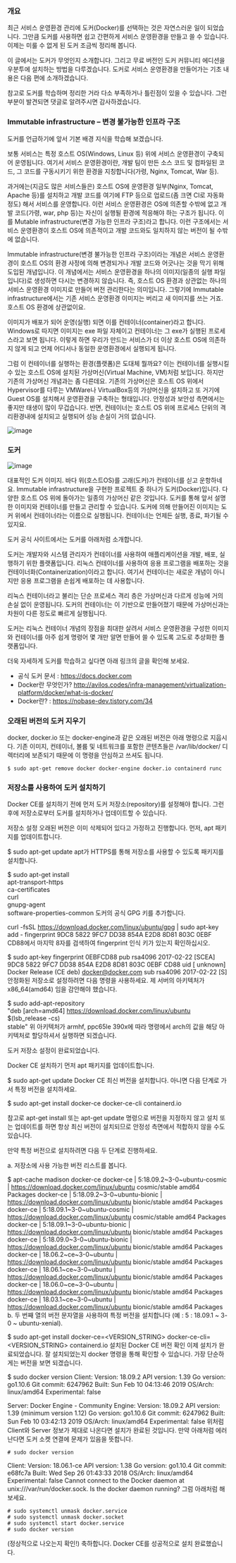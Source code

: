 ### 개요

최근 서비스 운영환경 관리에 도커(Docker)를 선택하는 것은 자연스러운 일이 되었습니다. 그만큼 도커를 사용하면 쉽고 간편하게 서비스 운영환경을 만들고 쓸 수 있습니다. 이제는 미룰 수 없게 된 도커 조금씩 정리해 봅니다.

이 글에서는 도커가 무엇인지 소개합니다. 그리고 무료 버전인 도커 커뮤니티 에디션을 우분투에 설치하는 방법을 다루겠습니다. 도커로 서비스 운영환경을 만들어가는 기초 내용은 다음 편에 소개하겠습니다.

참고로 도커를 학습하며 정리한 거라 다소 부족하거나 틀린점이 있을 수 있습니다. 그런 부분이 발견되면 댓글로 알려주시면 감사하겠습니다.

### Immutable infrastructure – 변경 불가능한 인프라 구조

도커를 언급하기에 앞서 기본 배경 지식을 학습해 보겠습니다.

보통 서비스는 특정 호스트 OS(Windows, Linux 등) 위에 서비스 운영환경이 구축되어 운영됩니다. 여기서 서비스 운영환경이란, 개발 팀이 만든 소스 코드 및 컴파일된 코드, 그 코드를 구동시키기 위한 환경을 지칭합니다(가령, Nginx, Tomcat, War 등).

과거에는(지금도 많은 서비스들은) 호스트 OS에 운영환경 일부(Nginx, Tomcat, Apache 등)를 설치하고 개발 코드를 여기에 FTP 등으로 업로드(좀 크면 CI로 자동화 정도) 해서 서비스를 운영합니다. 이런 서비스 운영환경은 OS에 의존할 수밖에 없고 개발 코드(가령, war, php 등)는 자신이 실행될 환경에 적응해야 하는 구조가 됩니다. 이를 Mutable infrastructure(변경 가능한 인프라 구조)라고 합니다. 이런 구조에서는 서비스 운영환경이 호스트 OS에 의존적이고 개발 코드와도 일치하지 않는 버전이 될 수밖에 없습니다.

Immutable infrastructure(변경 불가능한 인프라 구조)이라는 개념은 서비스 운영환경이 호스트 OS의 환경 사정에 의해 변경되거나 개발 코드와 어긋나는 것을 막기 위해 도입된 개념입니다. 이 개념에서는 서비스 운영환경을 하나의 이미지(일종의 실행 파일입니다)로 생성하면 다시는 변경하지 않습니다. 즉, 호스트 OS 환경과 상관없는 하나의 서비스 운영환경 이미지로 만들어 버전 관리한다는 의미입니다. 그렇기에 Immutable infrastructure에서는 기존 서비스 운영환경 이미지는 버리고 새 이미지를 쓰는 거죠. 호스트 OS 환경에 상관없이요.

이미지가 배포가 되어 운영(실행) 되면 이를 컨테이너(container)라고 합니다. Windows로 따지면 이미지는 exe 파일 자체이고 컨테이너는 그 exe가 실행된 프로세스라고 보면 됩니다. 이렇게 하면 우리가 만드는 서비스가 더 이상 호스트 OS에 의존하지 않게 되고 언제 어디서나 동일한 운영환경에서 실행되게 됩니다.

그럼 이 컨테이너를 실행하는 환경(플랫폼)은 도대체 뭘까요? 이는 컨테이너를 실행시킬 수 있는 호스트 OS에 설치된 가상머신(Virtual Machine, VM)처럼 보입니다. 하지만 기존의 가상머신 개념과는 좀 다른데요. 기존의 가상머신은 호스트 OS 위에서 Hypervisor를 다루는 VMWare나 VirtualBox등의 가상머신을 설치하고 또 거기에 Guest OS를 설치해서 운영환경을 구축하는 형태입니다. 안정성과 보안성 측면에서는 좋지만 태생이 많이 무겁습니다. 반면, 컨테이너는 호스트 OS 위에 프로세스 단위의 격리환경내에 설치되고 실행되어 성능 손실이 거의 없습니다.

![image](https://user-images.githubusercontent.com/47058441/64939082-006a2e80-d89b-11e9-96d0-468b7444ddca.png)

### 도커

![image](https://user-images.githubusercontent.com/47058441/64939102-0e1fb400-d89b-11e9-8af8-f4c4cb2cd90e.png)

대표적인 도커 이미지. 바다 위(호스트OS)를 고래(도커)가 컨테이너를 싣고 운항하네요.
Immutable infrastructure을 구현한 프로젝트 중 하나가 도커(Docker)입니다. 다양한 호스트 OS 위에 돌아가는 일종의 가상머신 같은 것입니다. 도커를 통해 앞서 설명한 이미지와 컨테이너를 만들고 관리할 수 있습니다. 도커에 의해 만들어진 이미지는 도커 위에서 컨테이너라는 이름으로 실행됩니다. 컨테이너는 언제든 실행, 종료, 파기될 수 있지요.

도커 공식 사이트에서는 도커를 아래처럼 소개합니다.

도커는 개발자와 시스템 관리자가 컨테이너를 사용하여 애플리케이션을 개발, 배포, 실행하기 위한 플랫폼입니다. 리눅스 컨테이너를 사용하여 응용 프로그램을 배포하는 것을 컨테이너화(Containerization)이라고 합니다. 여기서 컨테이너는 새로운 개념이 아니지만 응용 프로그램을 손쉽게 배포하는 데 사용합니다.

리눅스 컨테이너라고 불리는 단순 프로세스 격리 층은 가상머신과 다르게 성능에 거의 손실 없이 운영됩니다. 도커의 컨테이너는 이 기반으로 만들어졌기 때문에 가상머신과는 차원이 다른 정도로 빠르게 실행됩니다.

도커는 리눅스 컨테이너 개념의 장점을 최대한 살려서 서비스 운영환경을 구성한 이미지와 컨테이너를 아주 쉽게 명령어 몇 개만 알면 만들어 쓸 수 있도록 고도로 추상화한 플랫폼입니다.

더욱 자세하게 도커를 학습하고 싶다면 아래 링크의 글을 확인해 보세요.

* 공식 도커 문서 : https://docs.docker.com
* Docker란 무엇인가? http://avilos.codes/infra-management/virtualization-platform/docker/what-is-docker/
* Docker란? : https://nobase-dev.tistory.com/34

### 오래된 버전의 도커 지우기

docker, docker.io 또는 docker-engine과 같은 오래된 버전은 아래 명령으로 지웁시다. 기존 이미지, 컨테이너, 볼륨 및 네트워크를 포함한 콘텐츠들은 /var/lib/docker/ 디렉터리에 보존되기 때문에 이 명령을 안심하고 쓰셔도 됩니다.
```
$ sudo apt-get remove docker docker-engine docker.io containerd runc
```

### 저장소를 사용하여 도커 설치하기

Docker CE를 설치하기 전에 먼저 도커 저장소(repository)를 설정해야 합니다. 그런 후에 저장소로부터 도커를 설치하거나 업데이트할 수 있습니다.

저장소 설정
오래된 버전은 이미 삭제되어 있다고 가정하고 진행합니다.
먼저, apt 패키지를 업데이트합니다.

$ sudo apt-get update
apt가 HTTPS를 통해 저장소를 사용할 수 있도록 패키지를 설치합니다.

$ sudo apt-get install \
    apt-transport-https \
    ca-certificates \
    curl \
    gnupg-agent \
    software-properties-common
도커의 공식 GPG 키를 추가합니다.

curl -fsSL https://download.docker.com/linux/ubuntu/gpg | sudo apt-key add -
fingerprint 9DC8 5822 9FC7 DD38 854A E2D8 8D81 803C 0EBF CD88에서 마지막 8자를 검색하여 fingerprint 인식 키가 있는지 확인하십시오.

$ sudo apt-key fingerprint 0EBFCD88
pub   rsa4096 2017-02-22 [SCEA]
      9DC8 5822 9FC7 DD38 854A  E2D8 8D81 803C 0EBF CD88
uid           [ unknown] Docker Release (CE deb) <docker@docker.com>
sub   rsa4096 2017-02-22 [S]
안정화된 저장소로 설정하려면 다음 명령을 사용하세요.
제 서버의 아키텍처가 x86_64(amd64) 임을 감안해야 했습니다.

$ sudo add-apt-repository \
   "deb [arch=amd64] https://download.docker.com/linux/ubuntu \
   $(lsb_release -cs) \
   stable"
위 아키텍처가 armhf, ppc65le 390x에 따라 명령에서 arch의 값을 해당 아키텍처로 할당하셔서 실행하면 되겠습니다.

도커 저장소 설정이 완료되었습니다.

Docker CE 설치하기
먼저 apt 패키지를 업데이트합니다.

$ sudo apt-get update
Docker CE 최신 버전을 설치합니다. 아니면 다음 단계로 가서 특정 버전을 설치하세요.

$ sudo apt-get install docker-ce docker-ce-cli containerd.io

참고로 apt-get install 또는 apt-get update 명령으로 버전을 지정하지 않고 설치 또는 업데이트를 하면 항상 최신 버전이 설치되므로 안정성 측면에서 적합하지 않을 수도 있습니다.

만약 특정 버전으로 설치하려면 다음 두 단계로 진행하세요.

a. 저장소에 사용 가능한 버전 리스트를 봅니다.

$ apt-cache madison docker-ce
 docker-ce | 5:18.09.2~3-0~ubuntu-cosmic | https://download.docker.com/linux/ubuntu cosmic/stable amd64 Packages
 docker-ce | 5:18.09.2~3-0~ubuntu-bionic | https://download.docker.com/linux/ubuntu bionic/stable amd64 Packages
 docker-ce | 5:18.09.1~3-0~ubuntu-cosmic | https://download.docker.com/linux/ubuntu cosmic/stable amd64 Packages
 docker-ce | 5:18.09.1~3-0~ubuntu-bionic | https://download.docker.com/linux/ubuntu bionic/stable amd64 Packages
 docker-ce | 5:18.09.0~3-0~ubuntu-bionic | https://download.docker.com/linux/ubuntu bionic/stable amd64 Packages
 docker-ce | 18.06.2~ce~3-0~ubuntu | https://download.docker.com/linux/ubuntu bionic/stable amd64 Packages
 docker-ce | 18.06.1~ce~3-0~ubuntu | https://download.docker.com/linux/ubuntu bionic/stable amd64 Packages
 docker-ce | 18.06.0~ce~3-0~ubuntu | https://download.docker.com/linux/ubuntu bionic/stable amd64 Packages
 docker-ce | 18.03.1~ce~3-0~ubuntu | https://download.docker.com/linux/ubuntu bionic/stable amd64 Packages
b. 두 번째 열의 버전 문자열을 사용하여 특정 버전을 설치합니다 (예 : 5 : 18.09.1 ~ 3-0 ~ ubuntu-xenial).

$ sudo apt-get install docker-ce=<VERSION_STRING> docker-ce-cli=<VERSION_STRING> containerd.io
설치된 Docker CE 버전 확인
이제 설치가 완료되었습니다. 잘 설치되었는지 docker 명령을 통해 확인할 수 있습니다. 가장 단순하게는 버전을 보면 되겠습니다.

$ sudo docker version
Client:
 Version:           18.09.2
 API version:       1.39
 Go version:        go1.10.6
 Git commit:        6247962
 Built:             Sun Feb 10 04:13:46 2019
 OS/Arch:           linux/amd64
 Experimental:      false
 
Server: Docker Engine - Community
 Engine:
  Version:          18.09.2
  API version:      1.39 (minimum version 1.12)
  Go version:       go1.10.6
  Git commit:       6247962
  Built:            Sun Feb 10 03:42:13 2019
  OS/Arch:          linux/amd64
  Experimental:     false
위처럼 Client와 Server 정보가 제대로 나온다면 설치가 완료된 것입니다. 만약 아래처럼 에러 난다면 도커 소켓 연결에 문제가 있음을 뜻합니다.

```
# sudo docker version
```
Client:
 Version:           18.06.1-ce
 API version:       1.38
 Go version:        go1.10.4
 Git commit:        e68fc7a
 Built:             Wed Sep 26 01:43:33 2018
 OS/Arch:           linux/amd64
 Experimental:      false
Cannot connect to the Docker daemon at unix:///var/run/docker.sock. Is the docker daemon running?
그럼 아래처럼 해보세요.
```
# sudo systemctl unmask docker.service
# sudo systemctl unmask docker.socket
# sudo systemctl start docker.service
# sudo docker version
```
(정상적으로 나오는지 확인!)
축하합니다. Docker CE를 성공적으로 설치 완료했습니다.


